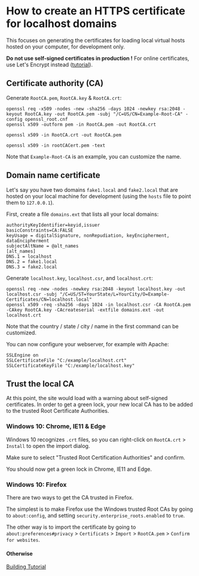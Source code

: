 # How to create an HTTPS certificate for localhost domains

This focuses on generating the certificates for loading local virtual hosts hosted on your computer, for development only.


**Do not use self-signed certificates in production !**
For online certificates, use Let's Encrypt instead ([tutorial](https://gist.github.com/cecilemuller/a26737699a7e70a7093d4dc115915de8)).



## Certificate authority (CA)

Generate `RootCA.pem`, `RootCA.key` & `RootCA.crt`:

	openssl req -x509 -nodes -new -sha256 -days 1024 -newkey rsa:2048 -keyout RootCA.key -out RootCA.pem -subj "/C=US/CN=Example-Root-CA" -config openssl_root.cnf
	openssl x509 -outform pem -in RootCA.pem -out RootCA.crt
	
	openssl x509 -in RootCA.crt -out RootCA.pem
	
	openssl x509 -in rootCACert.pem -text

Note that `Example-Root-CA` is an example, you can customize the name.


## Domain name certificate

Let's say you have two domains `fake1.local` and `fake2.local` that are hosted on your local machine
for development (using the `hosts` file to point them to `127.0.0.1`).

First, create a file `domains.ext` that lists all your local domains:

	authorityKeyIdentifier=keyid,issuer
	basicConstraints=CA:FALSE
	keyUsage = digitalSignature, nonRepudiation, keyEncipherment, dataEncipherment
	subjectAltName = @alt_names
	[alt_names]
	DNS.1 = localhost
	DNS.2 = fake1.local
	DNS.3 = fake2.local

Generate `localhost.key`, `localhost.csr`, and `localhost.crt`:

	openssl req -new -nodes -newkey rsa:2048 -keyout localhost.key -out localhost.csr -subj "/C=US/ST=YourState/L=YourCity/O=Example-Certificates/CN=localhost.local"
	openssl x509 -req -sha256 -days 1024 -in localhost.csr -CA RootCA.pem -CAkey RootCA.key -CAcreateserial -extfile domains.ext -out localhost.crt

Note that the country / state / city / name in the first command  can be customized.

You can now configure your webserver, for example with Apache:

	SSLEngine on
	SSLCertificateFile "C:/example/localhost.crt"
	SSLCertificateKeyFile "C:/example/localhost.key"


## Trust the local CA

At this point, the site would load with a warning about self-signed certificates.
In order to get a green lock, your new local CA has to be added to the trusted Root Certificate Authorities.


### Windows 10: Chrome, IE11 & Edge

Windows 10 recognizes `.crt` files, so you can right-click on `RootCA.crt` > `Install` to open the import dialog.

Make sure to select "Trusted Root Certification Authorities" and confirm.

You should now get a green lock in Chrome, IE11 and Edge.


### Windows 10: Firefox

There are two ways to get the CA trusted in Firefox.

The simplest is to make Firefox use the Windows trusted Root CAs by going to `about:config`,
and setting `security.enterprise_roots.enabled` to `true`.

The other way is to import the certificate by going
to `about:preferences#privacy` > `Certificats` > `Import` > `RootCA.pem` > `Confirm for websites`.
  
#### Otherwise
[Building Tutorial](https://dadhacks.org/2017/12/27/building-a-root-ca-and-an-intermediate-ca-using-openssl-and-debian-stretch/)  
  
  
